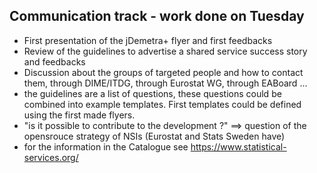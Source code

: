 
## Communication track - work done on Tuesday

  * First presentation of the jDemetra+ flyer and first feedbacks
  * Review of the guidelines to advertise a shared service success story and feedbacks
  * Discussion about the groups of targeted people and how to contact them, through DIME/ITDG, through Eurostat WG, through EABoard ...
  * the guidelines are a list of questions, these questions could be combined into example templates. First templates could be defined using the first made flyers.
  * "is it possible to contribute to the development ?" ==> question of the opensrouce strategy of NSIs (Eurostat and Stats Sweden have)
  * for the information in the Catalogue see https://www.statistical-services.org/
  
